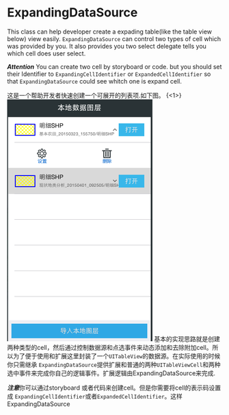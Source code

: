 ExpandingDataSource
==================

This class can help developer create a expading table(like the table view below) view easily.
`ExpandingDataSource` can control two types of cell which was provided by you. It also provides you two select delegate tells you which cell does user select.

***Attention*** You can create two cell by storyboard or code. but you should set their Identifier to `ExpandingCellIdentifier` or `ExpandedCellIdentifier` so that `ExpandingDataSource` could see whitch one is expand cell.


这是一个帮助开发者快速创建一个可展开的列表项.如下图。
{<1>}![](https://raw.githubusercontent.com/zzycami/ExpandingDataSource/master/IMG_0064.PNG)
基本的实现思路就是创建两种类型的cell，然后通过控制数据源和点选事件来动态添加和去除附加cell。所以为了便于使用和扩展这里封装了一个`UITableView`的数据源。在实际使用的时候你只需继承	`ExpandingDataSource`提供扩展和普通的两种`UITableViewCell`和两种选中事件来完成你自己的逻辑事件。扩展逻辑由ExpandingDataSource来完成.

***注意***你可以通过storyboard 或者代码来创建cell。但是你需要将cell的表示码设置成
`ExpandingCellIdentifier`或者`ExpandedCellIdentifier`。这样ExpandingDataSource
